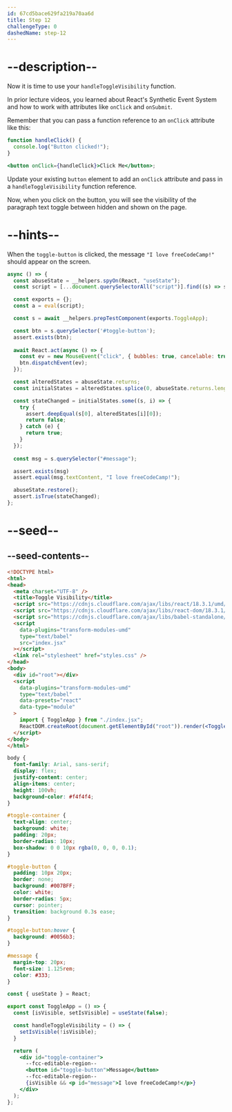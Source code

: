 ```yaml
---
id: 67cd5bace629fa219a70aa6d
title: Step 12
challengeType: 0
dashedName: step-12
---
```


# --description--

Now it is time to use your `handleToggleVisibility` function. 

In prior lecture videos, you learned about React's Synthetic Event System and how to work with attributes like `onClick` and `onSubmit`.

Remember that you can pass a function reference to an `onClick` attribute like this:

```jsx
function handleClick() {
  console.log("Button clicked!");
}

<button onClick={handleClick}>Click Me</button>;
```

Update your existing `button` element to add an `onClick` attribute and pass in a `handleToggleVisibility` function reference. 

Now, when you click on the button, you will see the visibility of the paragraph text toggle between hidden and shown on the page. 

# --hints--

When the `toggle-button` is clicked, the message `"I love freeCodeCamp!"` should appear on the screen.

```jsx
async () => {
  const abuseState = __helpers.spyOn(React, "useState");
  const script = [...document.querySelectorAll("script")].find((s) => s.dataset.src ===  "index.jsx").innerText.replace("_React.useState", "abuseState");

  const exports = {};
  const a = eval(script);

  const s = await __helpers.prepTestComponent(exports.ToggleApp);

  const btn = s.querySelector('#toggle-button');
  assert.exists(btn);
  
  await React.act(async () => {
    const ev = new MouseEvent("click", { bubbles: true, cancelable: true });
    btn.dispatchEvent(ev);
  });

  const alteredStates = abuseState.returns;
  const initialStates = alteredStates.splice(0, abuseState.returns.length / 2);

  const stateChanged = initialStates.some((s, i) => {
    try {
      assert.deepEqual(s[0], alteredStates[i][0]);
      return false; 
    } catch (e) {
      return true; 
    }
  });
 
  const msg = s.querySelector("#message");

  assert.exists(msg)
  assert.equal(msg.textContent, "I love freeCodeCamp!");

  abuseState.restore();
  assert.isTrue(stateChanged);
};
```

# --seed--

## --seed-contents--

```html
<!DOCTYPE html>
<html>
<head>
  <meta charset="UTF-8" />
  <title>Toggle Visibility</title>
  <script src="https://cdnjs.cloudflare.com/ajax/libs/react/18.3.1/umd/react.development.min.js"></script>
  <script src="https://cdnjs.cloudflare.com/ajax/libs/react-dom/18.3.1/umd/react-dom.development.min.js"></script>
  <script src="https://cdnjs.cloudflare.com/ajax/libs/babel-standalone/7.26.5/babel.min.js"></script>
  <script 
    data-plugins="transform-modules-umd"
    type="text/babel"
    src="index.jsx"
  ></script>
  <link rel="stylesheet" href="styles.css" />
</head>
<body>
  <div id="root"></div>
  <script
    data-plugins="transform-modules-umd"
    type="text/babel"
    data-presets="react"
    data-type="module"
  >
    import { ToggleApp } from "./index.jsx";
    ReactDOM.createRoot(document.getElementById("root")).render(<ToggleApp />);
  </script>
</body>
</html>
```

```css
body {
  font-family: Arial, sans-serif;
  display: flex;
  justify-content: center;
  align-items: center;
  height: 100vh;
  background-color: #f4f4f4;
}

#toggle-container {
  text-align: center;
  background: white;
  padding: 20px;
  border-radius: 10px;
  box-shadow: 0 0 10px rgba(0, 0, 0, 0.1);
}

#toggle-button {
  padding: 10px 20px;
  border: none;
  background: #007BFF;
  color: white;
  border-radius: 5px;
  cursor: pointer;
  transition: background 0.3s ease;
}

#toggle-button:hover {
  background: #0056b3;
}

#message {
  margin-top: 20px;
  font-size: 1.125rem;
  color: #333;
}
```

```jsx
const { useState } = React;

export const ToggleApp = () => {
  const [isVisible, setIsVisible] = useState(false);

  const handleToggleVisibility = () => {
    setIsVisible(!isVisible);
  }

  return (
    <div id="toggle-container">
      --fcc-editable-region--
      <button id="toggle-button">Message</button>
      --fcc-editable-region--
      {isVisible && <p id="message">I love freeCodeCamp!</p>}
    </div>
  );
};
```
